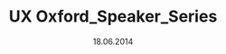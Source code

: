 ---
layout: post

category: event

title: UX Oxford_Speaker_Series
date: 18.06.2014
time: 7:30pm
link: http://www.meetup.com/UX-Oxford
detail: tbc
email: Mariannamorriss@gmail.com
---